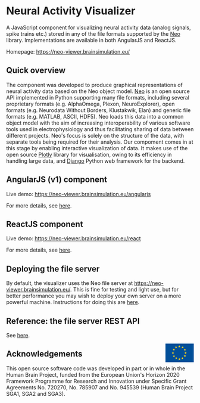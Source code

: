 # Neural Activity Visualizer

A JavaScript component for visualizing neural activity data (analog signals, 
spike trains etc.) stored in any of the file formats supported by the 
[Neo](http://neuralensemble.org/neo) library. Implementations are available in 
both AngularJS and ReactJS.

Homepage:
https://neo-viewer.brainsimulation.eu/

## Quick overview

The component was developed to produce graphical representations of neural activity data based on the Neo object model. [Neo](http://neuralensemble.org/neo) is an open source API implemented in Python supporting many file formats, including several proprietary formats (e.g. AlphaOmega, Plexon, NeuroExplorer), open formats (e.g. Neurodata Without Borders, Klustakwik, Elan) and generic file formats (e.g. MATLAB, ASCII, HDF5). Neo loads this data into a common object model with the aim of increasing interoperability of various software tools used in electrophysiology and thus facilitating sharing of data between different projects. Neo's focus is solely on the structure of the data, with separate tools being required for their analysis. Our compoment comes in at this stage by enabling interactive visualization of data. It makes use of the open source [Plotly](https://plotly.com/javascript/) library for visualisation, owing to its efficiency in handling large data, and [Django](https://www.djangoproject.com/) Python web framework for the backend.


## AngularJS (v1) component

Live demo: 
https://neo-viewer.brainsimulation.eu/angularjs


For more details, see [here](/js/angularjs/README.md).


## ReactJS component

Live demo:
https://neo-viewer.brainsimulation.eu/react

For more details, see [here](/js/react/README.md).


## Deploying the file server

By default, the visualizer uses the Neo file server at https://neo-viewer.brainsimulation.eu/. This is fine for testing and light use, but for better performance you may wish to deploy your own server on a more powerful machine.
Instructions for doing this are [here](/api/README.md#deployment).


## Reference: the file server REST API

See [here](https://neo-viewer.brainsimulation.eu/api-docs).


<div><img src="eu_logo.jpg" alt="EU Logo" width="15%" align="right"></div>


## Acknowledgements
This open source software code was developed in part or in whole in the Human Brain Project, funded from the European Union's Horizon 2020 Framework Programme for Research and Innovation under Specific Grant Agreements No. 720270, No. 785907 and No. 945539 (Human Brain Project SGA1, SGA2 and SGA3).
